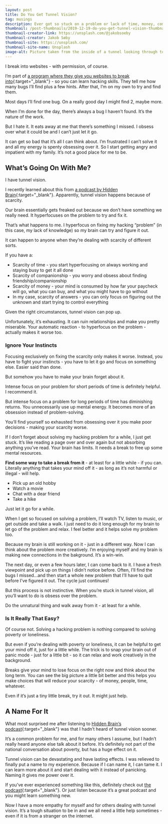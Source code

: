 ```yaml
---
layout: post
title: Do You Get Tunnel Vision?
tag: musings
description: Ever got so stuck on a problem or lack of time, money, companionship? Obsessed over it to the point you're problem was getting worse? Me too. We've got tunnel vision. I'll explain what it is and how the cure is the opposite of your instincts.
thumbnail: /post-thumbnails/2019-12-19-do-you-get-tunnel-vision-thumbnail.jpg
thumbnail-creator-link: https://unsplash.com/@jakobsoeby
thumbnail-creator: Jakob Søby
thumbnail-site: https://unsplash.com/
thumbnail-site-name: Unsplash
image-alt: Picture taken from the inside of a tunnel looking through to the other end
---
```


I break into websites - with permission, of course.

I’m part of [a program where they give you websites to break into](https://www.hackerone.com/){:target="_blank"} - so you can learn hacking skills. They tell me how many bugs I’ll find plus a few hints. After that, I’m on my own to try and find them.

Most days I’ll find one bug. On a really good day I might find 2, maybe more.

When I’m done for the day, there’s always a bug I haven’t found. It’s the nature of the work.

But I hate it. It eats away at me that there’s something I missed. I obsess over what it could be and I can’t just let it go.

It can get so bad that it’s all I can think about. I’m frustrated I can’t solve it and all my energy is spenty obsessing over it. So I start getting angry and impatient with my family. It’s not a good place for me to be.

## What’s Going On With Me?
I have tunnel vision.

<!--more-->

I recently learned about this from [a podcast by Hidden Brain](https://www.npr.org/2018/04/02/598119170/the-scarcity-trap-why-we-keep-digging-when-were-stuck-in-a-hole){:target="_blank"}. Apparently, tunnel vision happens because of scarcity. 

Our brain essentially gets freaked out because we don’t have something we really need. It hyperfocuses on the problem to try and fix it.

That’s what happens to me. I hyperfocus on fixing my hacking “problem” (in this case, my lack of knowledge) so my brain can try and figure it out.

It can happen to anyone when they’re dealing with scarcity of different sorts.

If you have a:

- Scarcity of time - you start hyperfocusing on always working and staying busy to get it all done
- Scarcity of companionship - you worry and obsess about finding friendship/companionship
- Scarcity of money - your mind is consumed by how far your paycheck will go, what you can buy, and what you might have to go without
- In my case, scarcity of answers - you can only focus on figuring out the unknown and start trying to control everything

Given the right circumstances, tunnel vision can pop up.

Unfortunately, it’s exhausting. It can ruin relationships and make you pretty miserable. Your automatic reaction - to hyperfocus on the problem - actually makes it worse too.

### Ignore Your Instincts
Focusing exclusively on fixing the scarcity only makes it worse. Instead, you have to fight your instincts - you have to let it go and focus on something else. Easier said than done.

But somehow you have to make your brain forget about it. 

Intense focus on your problem for short periods of time is definitely helpful. I recommend it.

But intense focus on a problem for long periods of time has diminishing returns. You unnecessarily use up mental energy. It becomes more of an obsession instead of problem-solving. 

You’ll find yourself so exhausted from obsessing over it you make poor decisions - making your scarcity worse. 

If I don’t forget about solving my hacking problem for a while, I just get stuck. It’s like reading a page over and over again but not absorbing anything you’ve read. Your brain has limits. It needs a break to free up some mental resources.

**Find some way to take a break from it** - at least for a little while - if you can. Literally anything that takes your mind off it - as long as it’s not harmful or illegal - will help. 

- Pick up an old hobby
- Watch a movie
- Chat with a dear friend
- Take a hike

Just let it go for a while.

When I get so focused on solving a problem, I’ll watch TV, listen to music, or get outside and take a walk. I just need to do it long enough for my brain to let go of the problem and relax. I feel better and it helps solve my problem too.

Because my brain is still working on it - just in a different way. Now I can think about the problem more creatively. I’m enjoying myself and my brain is making new connections in the bakground. It’s a win-win.

The next day, or even a few hours later, I can come back to it. I have a fresh viewpoint and pick up on things I didn’t notice before. Often, I’ll find the bugs I missed…and then start a whole new problem that I’ll have to quit before I’ve figured it out. The cycle just continues!

But this process is not instinctive. When you’re stuck in tunnel vision, all you’ll want to do is obsess over the problem.

Do the unnatural thing and walk away from it - at least for a while.

### Is It Really That Easy?
Of course not. Solving a hacking problem is nothing compared to solving poverty or loneliness. 

But even if you’re dealing with poverty or loneliness, it can be helpful to get your mind off it,  just for a little while. The trick is to snap your brain out of panic mode - just for a little bit - so it can relax and work creatively in the background.

Breaks give your mind to lose focus on the right now and think about the long term. You can see the big picture a little bit better and this helps you make choices that will reduce your scarcity - of money, people, time, whatever.

Even if it’s just a tiny little break, try it out. It might just help.

## A Name For It
What most surprised me after listening to [Hidden Brain’s podcast](https://www.npr.org/2018/04/02/598119170/the-scarcity-trap-why-we-keep-digging-when-were-stuck-in-a-hole){:target="_blank"} was that I hadn’t heard of tunnel vision sooner. 

It’s a common problem for me, and for many others I assume, but I hadn’t really heard anyone else talk about it before. It’s definitely not part of the national conversation about poverty, but has a huge effect on it.

Tunnel vision can be devastating and have lasting effects. I was relieved to finally put a name to my experience. Because if I can name it, I can tame it. I can learn more about it and start dealing with it instead of panicking. Naming it gives me power over it.

If you’ve ever experienced something like this, definitely check out [the podcast](https://www.npr.org/2018/04/02/598119170/the-scarcity-trap-why-we-keep-digging-when-were-stuck-in-a-hole){:target="_blank"}. Or just listen because it’s a great podcast and you might learn something new. 

Now I have a more empathy for myself and for others dealing with tunnel vision. It’s a tough situation to be in and we all need a little help sometimes - even if it is from a stranger on the internet.
